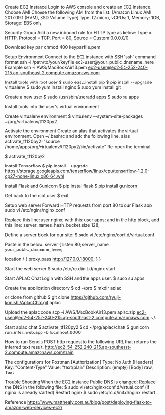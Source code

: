 

Create EC2 Instance
Login to AWS console and create an EC2 instance.
Choose AMI
Choose the following AMI from the list.
[Amazon Linux AMI 2017.09.1 (HVM), SSD Volume Type]
Type: t2.micro, vCPUs: 1, Memory: 1GB, Storage: EBS only

Security Group
Add a new inbound rule for HTTP type as below:
Type = HTTP, Protocol = TCP, Port = 80, Source = Custom 0.0.0.0/0

Download key pair
chmod 400 keypairfile.pem

Setup Environment
Connect to the EC2 instance with SSH
'ssh' command format
ssh -i /path/to/your/keyfile ec2-user@your_public_dnsname_here
Example
ssh -i AWS/MacBookAir13.pem ec2-user@ec2-54-252-240-215.ap-southeast-2.compute.amazonaws.com

Install tools with root user
$ sudo easy_install pip
$ pip install --upgrade virtualenv
$ sudo yum install nginx
$ sudo yum install git

Create a new user
$ sudo /usr/sbin/useradd apps
$ sudo su apps

 Install tools into the user's virtual environment

Create virtualenv environment
$ virtualenv --system-site-packages ~/prg/virtualenv/tf120py2

Activate the environment
Create an alias that activates the virtual environment.
Open ~/.bashrc and add the following line.
alias activate_tf120py2="source /home/apps/prg/virtualenv/tf120py2/bin/activate"
Re-open the terminal.

$ activate_tf120py2

Install Tensorflow
$ pip install --upgrade https://storage.googleapis.com/tensorflow/linux/cpu/tensorflow-1.2.0-cp27-none-linux_x86_64.whl

Install Flask and Gunicorn
$ pip install flask
$ pip install gunicorn

Get back to the root user
$ exit

Setup web server
Forward HTTP requests from port 80 to our Flask app
sudo vi /etc/nginx/nginx.conf

Replace this line:
user   nginx;
with this:
user   apps;
and in the http block, add this line:
server_names_hash_bucket_size 128;

Define a server block for our site:
$ sudo vi /etc/nginx/conf.d/virtual.conf

Paste in the below:
server {
  listen 80;
  server_name your_public_dnsname_here;

  location / {
  proxy_pass http://127.0.0.1:8000;
  }
}

Start the web server
$ sudo /etc/rc.d/init.d/nginx start

Start APLaC Chat
Login with SSH and the apps user.
$ sudo su apps

Create the application directory
$ cd ~/prg
$ mkdir aplac

or clone from github
$ git clone https://github.com/ryuji-konishi/AplacChat.git aplac

Upload the aplac code
scp -i AWS/MacBookAir13.pem aplac.zip ec2-user@ec2-54-252-240-215.ap-southeast-2.compute.amazonaws.com:~/.

Start aplac chat
$ activate_tf120py2
$ cd ~/prg/aplac/chat/
$ gunicorn run_infer_web:app -b localhost:8000

How to run
Send a POST http request to the following URL that returns the inferred text result.
http://ec2-54-252-240-215.ap-southeast-2.compute.amazonaws.com/train

The configurations for Postman
[Authorization]
Type: No Auth
[Headers]
Key: "Content-Type"     Value: "text/plain"     Description: (empty)
[Body]
raw, Text

Trouble Shooting
When the EC2 instance Public DNS is changed:
Replace the DNS in the following file:
$ sudo vi /etc/nginx/conf.d/virtual.conf
(if nginx is already started) Restart nginx
$ sudo /etc/rc.d/init.d/nginx restart

Reference
https://www.matthealy.com.au/blog/post/deploying-flask-to-amazon-web-services-ec2/